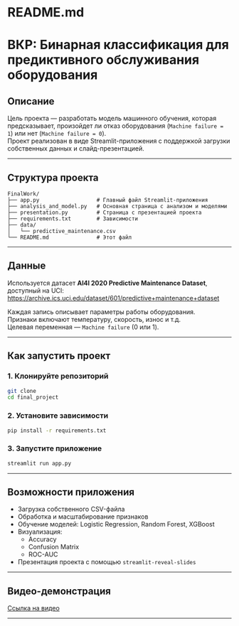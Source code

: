 # README.md

# ВКР: Бинарная классификация для предиктивного обслуживания оборудования

## Описание
Цель проекта — разработать модель машинного обучения, которая предсказывает, произойдет ли отказ оборудования (`Machine failure = 1`) или нет (`Machine failure = 0`).  
Проект реализован в виде Streamlit-приложения с поддержкой загрузки собственных данных и слайд-презентацией.

---

## Структура проекта

```
FinalWork/
├── app.py                  # Главный файл Streamlit-приложения
├── analysis_and_model.py   # Основная страница с анализом и моделями
├── presentation.py         # Страница с презентацией проекта
├── requirements.txt        # Зависимости
├── data/
│   └── predictive_maintenance.csv
└── README.md               # Этот файл
```

---

## Данные

Используется датасет **AI4I 2020 Predictive Maintenance Dataset**, доступный на UCI:
https://archive.ics.uci.edu/dataset/601/predictive+maintenance+dataset

Каждая запись описывает параметры работы оборудования.  
Признаки включают температуру, скорость, износ и т.д.  
Целевая переменная — `Machine failure` (0 или 1).

---

## Как запустить проект

### 1. Клонируйте репозиторий

```bash
git clone
cd final_project
```

### 2. Установите зависимости

```bash
pip install -r requirements.txt
```

### 3. Запустите приложение

```bash
streamlit run app.py
```

---

## Возможности приложения

- Загрузка собственного CSV-файла
- Обработка и масштабирование признаков
- Обучение моделей: Logistic Regression, Random Forest, XGBoost
- Визуализация:
  - Accuracy
  - Confusion Matrix
  - ROC-AUC
- Презентация проекта с помощью `streamlit-reveal-slides`

---

## Видео-демонстрация
[Ссылка на видео](video/video.mp4)

---